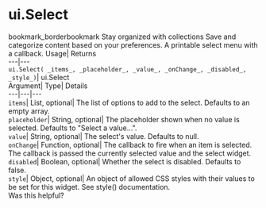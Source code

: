  
#  ui.Select
bookmark_borderbookmark Stay organized with collections  Save and categorize content based on your preferences.
A printable select menu with a callback. 
Usage| Returns  
---|---  
`ui.Select( _items_, _placeholder_, _value_, _onChange_, _disabled_, _style_)`| ui.Select  
Argument| Type| Details  
---|---|---  
`items`| List, optional| The list of options to add to the select. Defaults to an empty array.  
`placeholder`| String, optional| The placeholder shown when no value is selected. Defaults to "Select a value...".  
`value`| String, optional| The select's value. Defaults to null.  
`onChange`| Function, optional| The callback to fire when an item is selected. The callback is passed the currently selected value and the select widget.  
`disabled`| Boolean, optional| Whether the select is disabled. Defaults to false.  
`style`| Object, optional| An object of allowed CSS styles with their values to be set for this widget. See style() documentation.  
Was this helpful?
